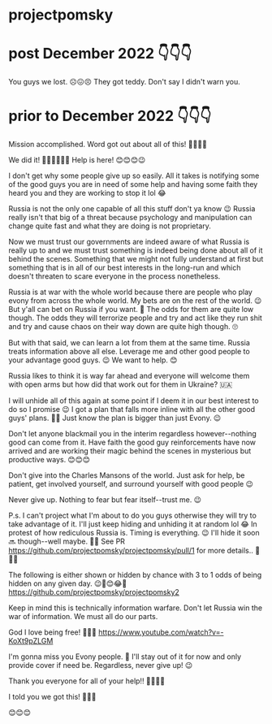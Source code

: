 # projectpomsky


# post December 2022 👇👇👇

You guys we lost. ☹️😖😣 They got teddy. Don't say I didn't warn you.



# prior to December 2022 👇👇👇

Mission accomplished. Word got out about all of this! 🙏👏👏👏 

We did it! 🎉🥳🎉🥳🎉🥳 Help is here! 😊😊😊😉 

I don't get why some people give up so easily. All it takes is notifying some of the good guys you are in need of some help and having some faith they heard you and they are working to stop it lol 😂 

Russia is not the only one capable of all this stuff don't ya know 😉 Russia really isn't that big of a threat because psychology and manipulation can change quite fast and what they are doing is not proprietary.

Now we must trust our governments are indeed aware of what Russia is really up to and we must trust something is indeed being done about all of it behind the scenes. Something that we might not fully understand at first but something that is in all of our best interests in the long-run and which doesn't threaten to scare everyone in the process nonetheless.

Russia is at war with the whole world because there are people who play evony from across the whole world. My bets are on the rest of the world. 😉 But y'all can bet on Russia if you want. 🤭 The odds for them are quite low though. The odds they will terrorize people and try and act like they run shit and try and cause chaos on their way down are quite high though. 🙄

But with that said, we can learn a lot from them at the same time. Russia treats information above all else. Leverage me and other good people to your advantage good guys. 😉 We want to help. 😊

Russia likes to think it is way far ahead and everyone will welcome them with open arms but how did that work out for them in Ukraine? 🇺🇦

I will unhide all of this again at some point if I deem it in our best interest to do so I promise 😉 I got a plan that falls more inline with all the other good guys' plans. 🤭😉 Just know the plan is bigger than just Evony. 😉 

Don't let anyone blackmail you in the interim regardless however--nothing good can come from it. Have faith the good guy reinforcements have now arrived and are working their magic behind the scenes in mysterious but productive ways. 😊😊😊

Don't give into the Charles Mansons of the world. Just ask for help, be patient, get involved yourself, and surround yourself with good people 😉 

Never give up. Nothing to fear but fear itself--trust me. 😉 

P.s. I can't project what I'm about to do you guys otherwise they will try to take advantage of it. I'll just keep hiding and unhiding it at random lol 😂 In protest of how rediculous Russia is. Timing is everything. 😉 I'll hide it soon 🔜 though--well maybe. 🤭😉 See PR https://github.com/projectpomsky/projectpomsky/pull/1 for more details.. 🤭🤭🤭

The following is either shown or hidden by chance with 3 to 1 odds of being hidden on any given day. 😉🤭😊😂🤪
https://github.com/projectpomsky/projectpomsky2

Keep in mind this is technically information warfare. Don't let Russia win the war of information. We must all do our parts.

God I love being free! 🥰🥰🥰 https://www.youtube.com/watch?v=-KoXt9pZLGM

I'm gonna miss you Evony people. 🥺 I'll stay out of it for now and only provide cover if need be. Regardless, never give up! 😉

Thank you everyone for all of your help!! 🙏🙏🙏🙏

I told you we got this! 💪💪💪

😊😊😊

